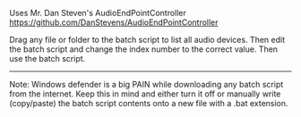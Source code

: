 Uses Mr. Dan Steven's AudioEndPointController https://github.com/DanStevens/AudioEndPointController

Drag any file or folder to the batch script to list all audio devices. Then edit the batch script and change the index number to the correct value. Then use the batch script.

--------
Note: Windows defender is a big PAIN while downloading any batch script from the internet. Keep this in mind and either turn it off or manually write (copy/paste) the batch script contents onto a new file with a .bat extension.
